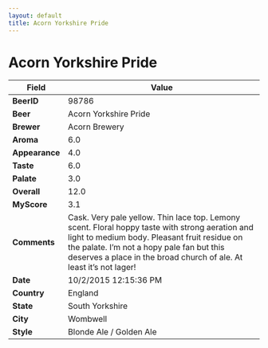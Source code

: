 ```yaml
---
layout: default
title: Acorn Yorkshire Pride
---
```


# Acorn Yorkshire Pride

| Field         | Value     |
|---------------|-----------|
| **BeerID** | 98786 |
| **Beer** | Acorn Yorkshire Pride |
| **Brewer** | Acorn Brewery |
| **Aroma** | 6.0 |
| **Appearance** | 4.0 |
| **Taste** | 6.0 |
| **Palate** | 3.0 |
| **Overall** | 12.0 |
| **MyScore** | 3.1 |
| **Comments** | Cask. Very pale yellow. Thin lace top. Lemony scent. Floral hoppy taste with strong aeration and light to medium body. Pleasant fruit residue on the palate. I’m not a hopy pale fan but this deserves a place in the broad church of ale. At least it’s not lager&#033; |
| **Date** | 10/2/2015 12:15:36 PM |
| **Country** | England |
| **State** | South Yorkshire |
| **City** | Wombwell |
| **Style** | Blonde Ale / Golden Ale |
